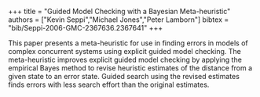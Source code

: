 +++
title =  "Guided Model Checking with a Bayesian Meta-heuristic"
authors = ["Kevin Seppi","Michael Jones","Peter Lamborn"]
bibtex = "bib/Seppi-2006-GMC-2367636.2367641"
+++

This paper presents a meta-heuristic for use in finding errors in models of complex concurrent systems using explicit guided model checking. The meta-heuristic improves explicit guided model checking by applying the empirical Bayes method to revise heuristic estimates of the distance from a given state to an error state. Guided search using the revised estimates finds errors with less search effort than the original estimates.
